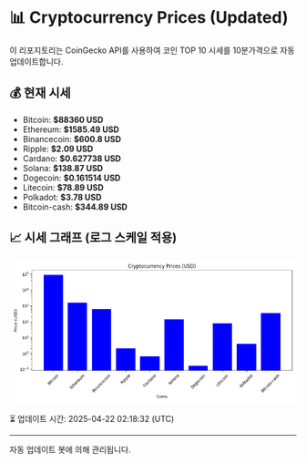 
# 📊 Cryptocurrency Prices (Updated)

이 리포지토리는 CoinGecko API를 사용하여 코인 TOP 10 시세를 10분가격으로 자동 업데이트합니다.

## 💰 현재 시세
- Bitcoin: **$88360 USD**
- Ethereum: **$1585.49 USD**
- Binancecoin: **$600.8 USD**
- Ripple: **$2.09 USD**
- Cardano: **$0.627738 USD**
- Solana: **$138.87 USD**
- Dogecoin: **$0.161514 USD**
- Litecoin: **$78.89 USD**
- Polkadot: **$3.78 USD**
- Bitcoin-cash: **$344.89 USD**

## 📈 시세 그래프 (로그 스케일 적용)
![Crypto Prices](crypto_prices.png)

⏳ 업데이트 시간: 2025-04-22 02:18:32 (UTC)

---
자동 업데이트 봇에 의해 관리됩니다.
